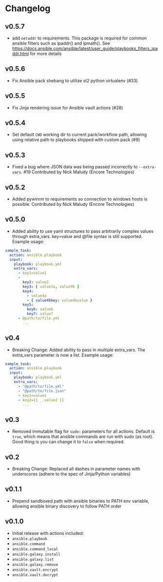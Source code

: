 # Changelog

## v0.5.7
*  add `netaddr` to requirements. This package is required for common ansible filters such as ipaddr() and ipmath(). See https://docs.ansible.com/ansible/latest/user_guide/playbooks_filters_ipaddr.html for more details

## v0.5.6
*  Fix Ansible pack shebang to utilize st2 python virtualenv (#33)

## v0.5.5

* Fix Jinja rendering issue for Ansible vault actions (#28)

## v0.5.4
* Set default `CWD` working dir to current pack/workflow path,
  allowing using relative path to playbooks shipped with custom pack (#9)

## v0.5.3

* Fixed a bug where JSON data was being passed incorrectly to `--extra-vars`. #19
  Contributed by Nick Maludy (Encore Technologies)

## v0.5.2

* Added pywinrm to requirements so connection to windows hosts is possible.
  Contributed by Nick Maludy (Encore Technologies)

## v0.5.0

* Added ability to use yaml structures to pass arbitrarily complex values through extra_vars. key=value and @file syntax is still supported. Example usage:
```yaml
sample_task:
  action: ansible.playbook
  input:
    playbook: playbook.yml
    extra_vars:
      - key1=value1
      -
        key2: value2
        key3: [ value3a, value3b ]
        key4:
          - value4a
          - { value4bkey: value4bvalue }
        key5:
          key6: value6
          key7: value7
      - @path/to/file.yml
        ...
```

## v0.4

* Breaking Change: Added ability to pass in multiple extra_vars. The extra_vars parameter is now a list. Example usage:
```yaml
sample_task:
  action: ansible.playbook
  input:
    playbook: playbook.yml
    extra_vars: 
      - "@path/to/file.yml"
      - "@path/to/file.json"
      - key1=value1
      - key2={{ _.value2 }}
        ...
```

## v0.3

* Removed immutable flag for `sudo:` parameters for all actions. Default is `true`, which means that ansible commands are run with sudo (as root). Good thing is you can change it to `false` when required.

## v0.2

* Breaking Change: Replaced all dashes in parameter names with underscores (adhere to the spec of Jinja/Python variables)

## v0.1.1

* Prepend sandboxed path with ansible binaries to PATH env variable, allowing ansible binary discovery to follow PATH order

## v0.1.0

* Initial release with actions included:
 * `ansible.playbook`
 * `ansible.command`
 * `ansible.command_local`
 * `ansible.galaxy.install`
 * `ansible.galaxy.list`
 * `ansible.galaxy.remove`
 * `ansible.vault.encrypt`
 * `ansible.vault.decrypt`
